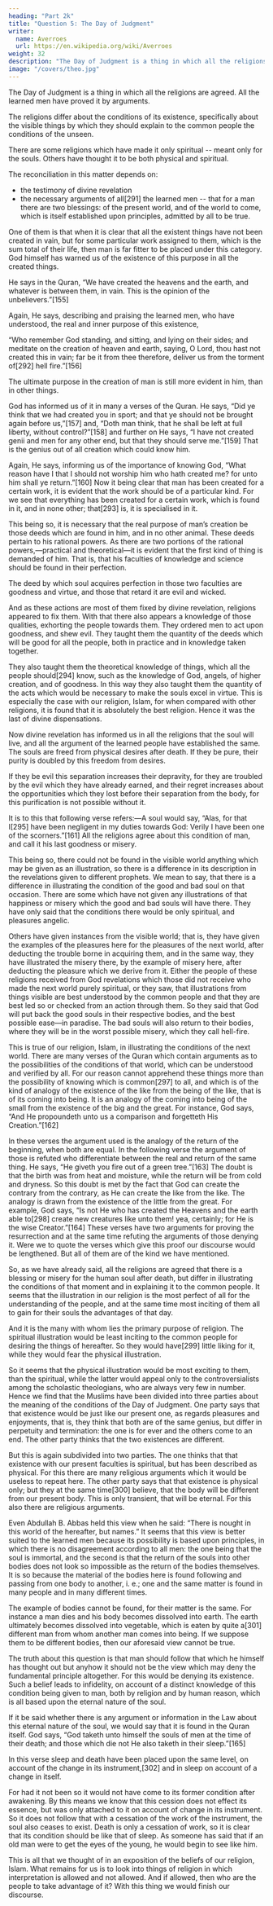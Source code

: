 ```yaml
---
heading: "Part 2k"
title: "Question 5: The Day of Judgment"
writer:
  name: Averroes
  url: https://en.wikipedia.org/wiki/Averroes
weight: 32
description: "The Day of Judgment is a thing in which all the religions are agreed. All the learned men have proved it by arguments."
image: "/covers/theo.jpg"
---
```



The Day of Judgment is a thing in which all the religions are agreed. All the learned men have proved it by arguments. 

The religions differ about the conditions of its existence, specifically about the visible things by which they should explain to the common people the conditions of the unseen.

There are some religions which have made it only spiritual -- meant only for the souls. Others have thought it to be both physical and spiritual. 

The reconciliation in this matter depends on:
- the testimony of divine revelation
- the necessary arguments of all[291] the learned men -- that for a man there are two blessings: of the present world, and of the world to come, which is itself established upon principles, admitted by all to be true. 

One of them is that when it is clear that all the existent things have not been created in vain, but for some particular work assigned to them, which is the sum total of their life, then man is far fitter to be placed under this category. God himself has warned us of the existence of this purpose in all the created things. 

He says in the Quran, “We have created the heavens and the earth, and whatever is between them, in vain. This is the opinion of the unbelievers.”[155] 

Again, He says, describing and praising the learned men, who have understood, the real and inner purpose of this existence, 

“Who remember God standing, and sitting, and lying on their sides; and meditate on the creation of heaven and earth, saying, O Lord, thou hast not created this in vain; far be it from thee therefore, deliver us from the torment of[292] hell fire.”[156]

The ultimate purpose in the creation of man is still more evident in him, than in other things. 

God has informed us of it in many a verses of the Quran. He says, “Did ye think that we had created you in sport; and that ye should not be brought again before us,”[157] and, “Doth man think, that he shall be left at full liberty, without control?”[158] and further on He says, “I have not created genii and men for any other end, but that they should serve me.”[159] That is the genius out of all creation which could know him. 

Again, He says, informing us of the importance of knowing God, “What reason have I that I should not worship him who hath created me? for unto him shall ye return.”[160] Now it being clear that man has been created for a certain work, it is evident that the work should be of a particular kind. For we see that everything has been created for a certain work, which is found in it, and in none other; that[293] is, it is specialised in it. 

This being so, it is necessary that the real purpose of man’s creation be those deeds which are found in him, and in no other animal. These deeds pertain to his rational powers. As there are two portions of the rational powers,—practical and theoretical—it is evident that the first kind of thing is demanded of him. That is, that his faculties of knowledge and science should be found in their perfection. 

The deed by which soul acquires perfection in those two faculties are goodness and virtue, and those that retard it are evil and wicked. 

And as these actions are most of them fixed by divine revelation, religions appeared to fix them. With that there also appears a knowledge of those qualities, exhorting the people towards them. They ordered men to act upon goodness, and shew evil. They taught them the quantity of the deeds which will be good for all the people, both in practice and in knowledge taken together.

They also taught them the theoretical knowledge of things, which all the people should[294] know, such as the knowledge of God, angels, of higher creation, and of goodness. In this way they also taught them the quantity of the acts which would be necessary to make the souls excel in virtue. This is especially the case with our religion, Islam, for when compared with other religions, it is found that it is absolutely the best religion. Hence it was the last of divine dispensations.

Now divine revelation has informed us in all the religions that the soul will live, and all the argument of the learned people have established the same. The souls are freed from physical desires after death. If they be pure, their purity is doubled by this freedom from desires. 

If they be evil this separation increases their depravity, for they are troubled by the evil which they have already earned, and their regret increases about the opportunities which they lost before their separation from the body, for this purification is not possible without it. 

It is to this that following verse refers:—A soul would say, “Alas, for that I[295] have been negligent in my duties towards God: Verily I have been one of the scorners.”[161] All the religions agree about this condition of man, and call it his last goodness or misery. 

This being so, there could not be found in the visible world anything which may be given as an illustration, so there is a difference in its description in the revelations given to different prophets. We mean to say, that there is a difference in illustrating the condition of the good and bad soul on that occasion. There are some which have not given any illustrations of that happiness or misery which the good and bad souls will have there. They have only said that the conditions there would be only spiritual, and pleasures angelic. 

Others have given instances from the visible world; that is, they have given the examples of the pleasures here for the pleasures of the next world, after deducting the trouble borne in acquiring them, and in the same way, they have illustrated the misery there, by the example of misery here, after deducting the pleasure which we derive from it. Either the people of these religions received from God revelations which those did not receive who made the next world purely spiritual, or they saw, that illustrations from things visible are best understood by the common people and that they are best led so or checked from an action through them. So they said that God will put back the good souls in their respective bodies, and the best possible ease—in paradise. The bad souls will also return to their bodies, where they will be in the worst possible misery, which they call hell-fire.

This is true of our religion, Islam, in illustrating the conditions of the next world. There are many verses of the Quran which contain arguments as to the possibilities of the conditions of that world, which can be understood and verified by all. For our reason cannot apprehend these things more than the possibility of knowing which is common[297] to all, and which is of the kind of analogy of the existence of the like from the being of the like, that is of its coming into being. It is an analogy of the coming into being of the small from the existence of the big and the great. For instance, God says, “And He propoundeth unto us a comparison and forgetteth His Creation.”[162]

In these verses the argument used is the analogy of the return of the beginning, when both are equal. In the following verse the argument of those is refuted who differentiate between the real and return of the same thing. He says, “He giveth you fire out of a green tree.”[163] The doubt is that the birth was from heat and moisture, while the return will be from cold and dryness. So this doubt is met by the fact that God can create the contrary from the contrary, as He can create the like from the like. The analogy is drawn from the existence of the little from the great. For example, God says, “Is not He who has created the Heavens and the earth able to[298] create new creatures like unto them! yea, certainly; for He is the wise Creator.”[164] These verses have two arguments for proving the resurrection and at the same time refuting the arguments of those denying it. Were we to quote the verses which give this proof our discourse would be lengthened. But all of them are of the kind we have mentioned.

So, as we have already said, all the religions are agreed that there is a blessing or misery for the human soul after death, but differ in illustrating the conditions of that moment and in explaining it to the common people. It seems that the illustration in our religion is the most perfect of all for the understanding of the people, and at the same time most inciting of them all to gain for their souls the advantages of that day. 

And it is the many with whom lies the primary purpose of religion. The spiritual illustration would be least inciting to the common people for desiring the things of hereafter. So they would have[299] little liking for it, while they would fear the physical illustration.

So it seems that the physical illustration would be most exciting to them, than the spiritual, while the latter would appeal only to the controversialists among the scholastic theologians, who are always very few in number. Hence we find that the Muslims have been divided into three parties about the meaning of the conditions of the Day of Judgment. One party says that that existence would be just like our present one, as regards pleasures and enjoyments, that is, they think that both are of the same genius, but differ in perpetuity and termination: the one is for ever and the others come to an end. The other party thinks that the two existences are different. 

But this is again subdivided into two parties. The one thinks that that existence with our present faculties is spiritual, but has been described as physical. For this there are many religious arguments which it would be useless to repeat here. The other party says that that existence is physical only; but they at the same time[300] believe, that the body will be different from our present body. This is only transient, that will be eternal. For this also there are religious arguments. 

Even Abdullah B. Abbas held this view when he said: “There is nought in this world of the hereafter, but names.” It seems that this view is better suited to the learned men because its possibility is based upon principles, in which there is no disagreement according to all men: the one being that the soul is immortal, and the second is that the return of the souls into other bodies does not look so impossible as the return of the bodies themselves. It is so because the material of the bodies here is found following and passing from one body to another, i. e.; one and the same matter is found in many people and in many different times. 

The example of bodies cannot be found, for their matter is the same. For instance a man dies and his body becomes dissolved into earth. The earth ultimately becomes dissolved into vegetable, which is eaten by quite a[301] different man from whom another man comes into being. If we suppose them to be different bodies, then our aforesaid view cannot be true.

The truth about this question is that man should follow that which he himself has thought out but anyhow it should not be the view which may deny the fundamental principle altogether. For this would be denying its existence. Such a belief leads to infidelity, on account of a distinct knowledge of this condition being given to man, both by religion and by human reason, which is all based upon the eternal nature of the soul. 

If it be said whether there is any argument or information in the Law about this eternal nature of the soul, we would say that it is found in the Quran itself. God says, “God taketh unto himself the souls of men at the time of their death; and those which die not He also taketh in their sleep.”[165] 

In this verse sleep and death have been placed upon the same level, on account of the change in its instrument,[302] and in sleep on account of a change in itself.

For had it not been so it would not have come to its former condition after awakening. By this means we know that this cession does not effect its essence, but was only attached to it on account of change in its instrument. So it does not follow that with a cessation of the work of the instrument, the soul also ceases to exist. Death is only a cessation of work, so it is clear that its condition should be like that of sleep. As someone has said that if an old man were to get the eyes of the young, he would begin to see like him.

This is all that we thought of in an exposition of the beliefs of our religion, Islam. What remains for us is to look into things of religion in which interpretation is allowed and not allowed. And if allowed, then who are the people to take advantage of it? With this thing we would finish our discourse.
